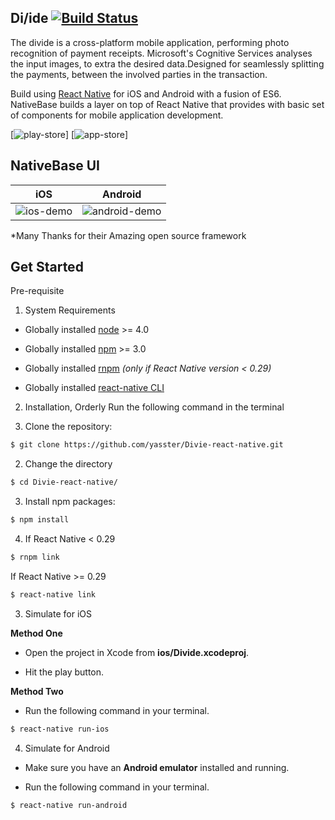## Di\/ide [![Build Status](https://travis-ci.org/yasster/Divide-react-native.svg?branch=master)](https://travis-ci.org/yasster/Divide-react-native)

The divide is a cross-platform mobile application, performing photo recognition of payment receipts. Microsoft's Cognitive Services analyses the input images, to extra the desired data.Designed for seamlessly splitting the payments, between the involved parties in the transaction. 

Build using [React Native](https://facebook.github.io/react-native/) for iOS and Android with a fusion of ES6. NativeBase builds a layer on top of React Native that provides with basic set of components for mobile application development.

[![play-store](https://strapmobile.com/wp-content/uploads/2016/02/google-play-200.png)] [![app-store](https://strapmobile.com/wp-content/uploads/2016/02/app-store-200.png)]

## NativeBase UI

iOS | Android
 :--:| :-----:
 ![ios-demo](./Screenshots/iOS/demo.gif) | ![android-demo](./Screenshots/android/demo.gif)
 *Many Thanks for their Amazing open source framework


## Get Started

Pre-requisite
1. System Requirements

* Globally installed [node](https://nodejs.org/en/) >= 4.0

* Globally installed [npm](https://www.npmjs.org/) >= 3.0

* Globally installed [rnpm](https://github.com/rnpm/rnpm) *(only if React Native version < 0.29)*

* Globally installed [react-native CLI](https://facebook.github.io/react-native/docs/getting-started.html)



2. Installation,
   Orderly Run the following command in the terminal 

1. Clone the repository:
```sh
$ git clone https://github.com/yasster/Divie-react-native.git
```

2. Change the directory 
```sh
$ cd Divie-react-native/
```

3. Install npm packages:

```sh
$ npm install
```

4. If React Native < 0.29

```sh
$ rnpm link
```

If React Native >= 0.29

```sh
$ react-native link
```

3. Simulate for iOS

**Method One**

*	Open the project in Xcode from **ios/Divide.xcodeproj**.

*	Hit the play button.


**Method Two**

*	Run the following command in your terminal.

```sh
$ react-native run-ios
```

4. Simulate for Android

*	Make sure you have an **Android emulator** installed and running.

*	Run the following command in your terminal.

```sh
$ react-native run-android
```
